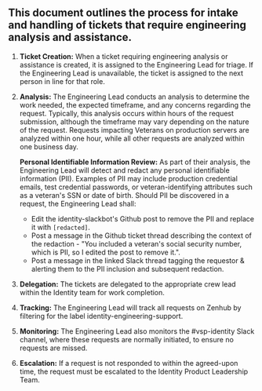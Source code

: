 ## This document outlines the process for intake and handling of tickets that require engineering analysis and assistance.

1. **Ticket Creation:** When a ticket requiring engineering analysis or assistance is created, it is assigned to the Engineering Lead for triage. If the Engineering Lead is unavailable, the ticket is assigned to the next person in line for that role.
2. **Analysis:** The Engineering Lead conducts an analysis to determine the work needed, the expected timeframe, and any concerns regarding the request. Typically, this analysis occurs within hours of the request submission, although the timeframe may vary depending on the nature of the request. Requests impacting Veterans on production servers are analyzed within one hour, while all other requests are analyzed within one business day.

   **Personal Identifiable Information Review:** As part of their analysis, the Engineering Lead will detect and redact any personal identifiable information (PII). Examples of PII may include production credential emails, test credential passwords, or veteran-identifying attributes such as a veteran's SSN or date of birth. Should PII be discovered in a request, the Engineering Lead shall:
    * Edit the identity-slackbot's Github post to remove the PII and replace it with `[redacted]`.
    * Post a message in the Github ticket thread describing the context of the redaction - "You included a veteran's social security number, which is PII, so I edited the post to remove it.".
    * Post a message in the linked Slack thread tagging the requestor & alerting them to the PII inclusion and subsequent redaction.
4. **Delegation:** The tickets are delegated to the appropriate crew lead within the Identity team for work completion.
5. **Tracking:** The Engineering Lead will track all requests on Zenhub by filtering for the label identity-engineering-support.
6. **Monitoring:** The Engineering Lead also monitors the #vsp-identity Slack channel, where these requests are normally initiated, to ensure no requests are missed.
7. **Escalation:** If a request is not responded to within the agreed-upon time, the request must be escalated to the Identity Product Leadership Team.
